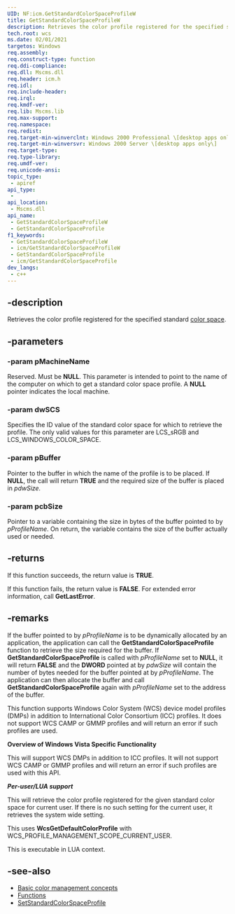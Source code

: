 ```yaml
---
UID: NF:icm.GetStandardColorSpaceProfileW
title: GetStandardColorSpaceProfileW
description: Retrieves the color profile registered for the specified standard [color space](c.md).
tech.root: wcs
ms.date: 02/01/2021
targetos: Windows
req.assembly: 
req.construct-type: function
req.ddi-compliance: 
req.dll: Mscms.dll
req.header: icm.h
req.idl: 
req.include-header: 
req.irql: 
req.kmdf-ver: 
req.lib: Mscms.lib
req.max-support: 
req.namespace: 
req.redist: 
req.target-min-winverclnt: Windows 2000 Professional \[desktop apps only\]
req.target-min-winversvr: Windows 2000 Server \[desktop apps only\]
req.target-type: 
req.type-library: 
req.umdf-ver: 
req.unicode-ansi: 
topic_type:
 - apiref
api_type:
 - 
api_location:
 - Mscms.dll
api_name:
 - GetStandardColorSpaceProfileW
 - GetStandardColorSpaceProfile
f1_keywords:
 - GetStandardColorSpaceProfileW
 - icm/GetStandardColorSpaceProfileW
 - GetStandardColorSpaceProfile
 - icm/GetStandardColorSpaceProfile
dev_langs:
 - c++
---
```


## -description

Retrieves the color profile registered for the specified standard [color space](c.md).

## -parameters

### -param pMachineName

Reserved. Must be **NULL**. This parameter is intended to point to the name of the computer on which to get a standard color space profile. A **NULL** pointer indicates the local machine.

### -param dwSCS

Specifies the ID value of the standard color space for which to retrieve the profile. The only valid values for this parameter are LCS\_sRGB and LCS\_WINDOWS\_COLOR\_SPACE.

### -param pBuffer

Pointer to the buffer in which the name of the profile is to be placed. If **NULL**, the call will return **TRUE** and the required size of the buffer is placed in *pdwSize.*

### -param pcbSize

Pointer to a variable containing the size in bytes of the buffer pointed to by *pProfileName*. On return, the variable contains the size of the buffer actually used or needed.

## -returns

If this function succeeds, the return value is **TRUE**.

If this function fails, the return value is **FALSE**. For extended error information, call **GetLastError**.

## -remarks

If the buffer pointed to by *pProfileName* is to be dynamically allocated by an application, the application can call the **GetStandardColorSpaceProfile** function to retrieve the size required for the buffer. If **GetStandardColorSpaceProfile** is called with *pProfileName* set to **NULL**, it will return **FALSE** and the **DWORD** pointed at by *pdwSize* will contain the number of bytes needed for the buffer pointed at by *pProfileName*. The application can then allocate the buffer and call **GetStandardColorSpaceProfile** again with *pProfileName* set to the address of the buffer.

This function supports Windows Color System (WCS) device model profiles (DMPs) in addition to International Color Consortium (ICC) profiles. It does not support WCS CAMP or GMMP profiles and will return an error if such profiles are used.

**Overview of Windows Vista Specific Functionality**

This will support WCS DMPs in addition to ICC profiles. It will not support WCS CAMP or GMMP profiles and will return an error if such profiles are used with this API.

***Per-user/LUA support***

This will retrieve the color profile registered for the given standard color space for current user. If there is no such setting for the current user, it retrieves the system wide setting.

This uses **WcsGetDefaultColorProfile** with WCS\_PROFILE\_MANAGEMENT\_SCOPE\_CURRENT\_USER.

This is executable in LUA context.

## -see-also

* [Basic color management concepts](ms536813\(v=vs.85\).md)
* [Functions](/windows/win32/wcs/functions)
* [SetStandardColorSpaceProfile](/windows/win32/api/icm/nf-icm-setstandardcolorspaceprofilew)
